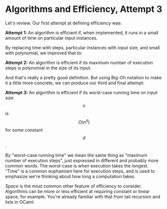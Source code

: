 # Algorithms and Efficiency, Attempt 3

Let's review.  Our first attempt at defining efficiency was:

**Attempt 1:** An algorithm is efficient if, when implemented, it runs in a
small amount of time on particular input instances.

By replacing time with steps, particular instances with input size, and small
with polynomial, we improved that to:

**Attempt 2:** An algorithm is efficient if its maximum number of execution
steps is polynomial in the size of its input.

And that's really a pretty good definition.  But using Big-Oh notation to
make it a little more concrete, we can produce our third and final attempt:

**Attempt 3:** An algorithm is efficient if its worst-case running time
on input size $$n$$ is $$O(n^d)$$ for some constant $$d$$.

By "worst-case running time" we mean the same thing as "maximum number of
execution steps", just expressed in different and probably more common words.
The worst-case is when execution takes the longest.  "Time" is a common
euphamism here for execution steps, and is used to emphasize we're thinking
about how long a computation takes.

*Space* is the most common other feature of efficiency to consider. Algorithms
can be more or less efficient at requiring constant or linear space, for
example. You're already familiar with that from tail recursion and lists in
OCaml.